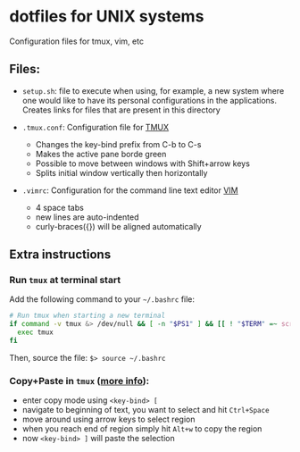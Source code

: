 # dotfiles for UNIX systems

Configuration files for tmux, vim, etc

## Files:
- `setup.sh`: file to execute when using, for example, a new system where one would like to have its personal configurations in the applications. Creates links for files that are present in this directory

- `.tmux.conf`: Configuration file for [TMUX](https://github.com/tmux/tmux)
	- Changes the key-bind prefix from C-b to C-s
	- Makes the active pane borde green
	- Possible to move between windows with Shift+arrow keys
	- Splits initial window vertically then horizontally

- `.vimrc`: Configuration for the command line text editor [VIM](https://www.vim.org)
    - 4 space tabs
    - new lines are auto-indented
    - curly-braces({}) will be aligned automatically

## Extra instructions

### Run `tmux` at terminal start

Add the following command to your `~/.bashrc` file:
```bash
# Run tmux when starting a new terminal
if command -v tmux &> /dev/null && [ -n "$PS1" ] && [[ ! "$TERM" =~ screen ]] && [[ ! "$TERM" =~ tmux ]] && [ -z "$TMUX" ]; then
  exec tmux
fi
```

Then, source the file: `$> source ~/.bashrc`

### Copy+Paste in `tmux` ([more info](https://awhan.wordpress.com/2010/06/20/copy-paste-in-tmux/)):

- enter copy mode using `<key-bind> [`
- navigate to beginning of text, you want to select and hit `Ctrl+Space`
- move around using arrow keys to select region
- when you reach end of region simply hit `Alt+w` to copy the region
- now `<key-bind> ]` will paste the selection
